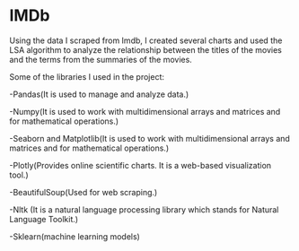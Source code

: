 # IMDb
 
Using the data I scraped from Imdb, I created several charts and used the LSA algorithm to analyze the relationship between the titles of the movies and the terms from the summaries of the movies.

Some of the libraries I used in the project:

-Pandas(It is used to manage and analyze data.)

-Numpy(It is used to work with multidimensional arrays and matrices and for mathematical operations.)

-Seaborn and Matplotlib(It is used to work with multidimensional arrays and matrices and for mathematical operations.)

-Plotly(Provides online scientific charts. It is a web-based visualization tool.)

-BeautifulSoup(Used for web scraping.)

-Nltk (It is a natural language processing library which stands for Natural Language Toolkit.)

-Sklearn(machine learning models)
